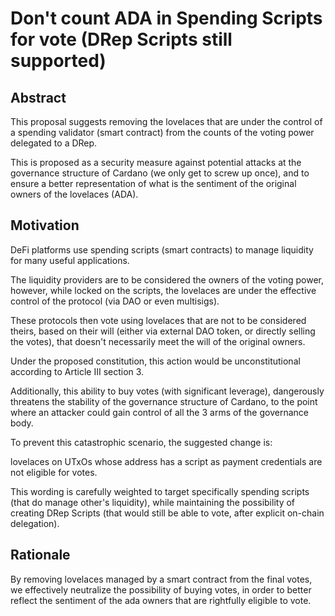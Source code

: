 # Don't count ADA in Spending Scripts for vote (DRep Scripts still supported)

## Abstract

This proposal suggests removing the lovelaces that are under the control of a spending validator (smart contract) from the counts of the voting power delegated to a DRep.

This is proposed as a security measure against potential attacks at the governance structure of Cardano (we only get to screw up once), and to ensure a better representation of what is the sentiment of the original owners of the lovelaces (ADA).

## Motivation

DeFi platforms use spending scripts (smart contracts) to manage liquidity for many useful applications.

The liquidity providers are to be considered the owners of the voting power, however, while locked on the scripts, the lovelaces are under the effective control of the protocol (via DAO or even multisigs).

These protocols then vote using lovelaces that are not to be considered theirs, based on their will (either via external DAO token, or directly selling the votes), that doesn't necessarily meet the will of the original owners.

Under the proposed constitution, this action would be unconstitutional according to Article III section 3.

Additionally, this ability to buy votes (with significant leverage), dangerously threatens the stability of the governance structure of Cardano, to the point where an attacker could gain control of all the 3 arms of the governance body.

To prevent this catastrophic scenario, the suggested change is:

lovelaces on UTxOs whose address has a script as payment credentials are not eligible for votes.

This wording is carefully weighted to target specifically spending scripts (that do manage other's liquidity), while maintaining the possibility of creating DRep Scripts (that would still be able to vote, after explicit on-chain delegation).

## Rationale

By removing lovelaces managed by a smart contract from the final votes, we effectively neutralize the possibility of buying votes, in order to better reflect the sentiment of the ada owners that are rightfully eligible to vote.
